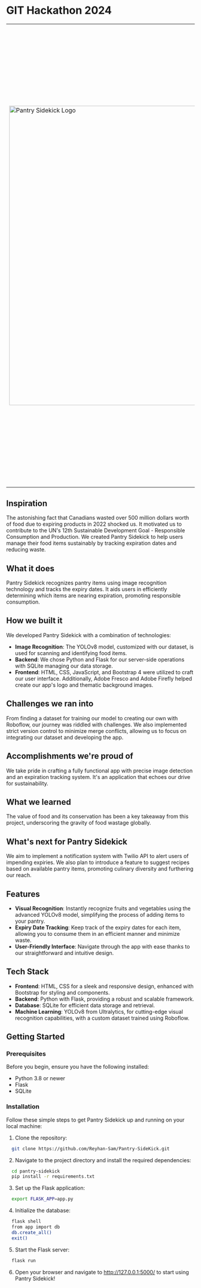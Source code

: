 # GIT Hackathon 2024

<table>
  <tr>
    <td><img src=""C:\Users\arora\Downloads\PANTRY_SIDEKICK_LOGO.jpg" alt="Pantry Sidekick Logo" width="800"/></td>
    <td>
      <h2>Pantry Sidekick</h2>
      Welcome to Pantry Sidekick, your ultimate pantry management web application. Designed to streamline the way you manage fruits and vegetables in your home, Pantry Sidekick leverages cutting-edge technology to deliver a seamless and intuitive user experience. Our application utilizes Python, Flask, HTML, and CSS, along with the powerful YOLOv8 model from Ultralytics and a custom dataset trained using Roboflow for accurate visual recognition of your pantry items. With Pantry Sidekick, managing your pantry has never been easier and more sustainable!
    </td>
  </tr>
</table>

## Inspiration
The astonishing fact that Canadians wasted over 500 million dollars worth of food due to expiring products in 2022 shocked us. It motivated us to contribute to the UN's 12th Sustainable Development Goal - Responsible Consumption and Production. We created Pantry Sidekick to help users manage their food items sustainably by tracking expiration dates and reducing waste.

## What it does
Pantry Sidekick recognizes pantry items using image recognition technology and tracks the expiry dates. It aids users in efficiently determining which items are nearing expiration, promoting responsible consumption.

## How we built it
We developed Pantry Sidekick with a combination of technologies:

- **Image Recognition**: The YOLOv8 model, customized with our dataset, is used for scanning and identifying food items.
- **Backend**: We chose Python and Flask for our server-side operations with SQLite managing our data storage.
- **Frontend**: HTML, CSS, JavaScript, and Bootstrap 4 were utilized to craft our user interface. Additionally, Adobe Fresco and Adobe Firefly helped create our app's logo and thematic background images.

## Challenges we ran into
From finding a dataset for training our model to creating our own with Roboflow, our journey was riddled with challenges. We also implemented strict version control to minimize merge conflicts, allowing us to focus on integrating our dataset and developing the app.

## Accomplishments we're proud of
We take pride in crafting a fully functional app with precise image detection and an expiration tracking system. It's an application that echoes our drive for sustainability.

## What we learned
The value of food and its conservation has been a key takeaway from this project, underscoring the gravity of food wastage globally.

## What's next for Pantry Sidekick
We aim to implement a notification system with Twilio API to alert users of impending expiries. We also plan to introduce a feature to suggest recipes based on available pantry items, promoting culinary diversity and furthering our reach.

## Features

- **Visual Recognition**: Instantly recognize fruits and vegetables using the advanced YOLOv8 model, simplifying the process of adding items to your pantry.
- **Expiry Date Tracking**: Keep track of the expiry dates for each item, allowing you to consume them in an efficient manner and minimize waste.
- **User-Friendly Interface**: Navigate through the app with ease thanks to our straightforward and intuitive design.

## Tech Stack

- **Frontend**: HTML, CSS for a sleek and responsive design, enhanced with Bootstrap for styling and components.
- **Backend**: Python with Flask, providing a robust and scalable framework.
- **Database**: SQLite for efficient data storage and retrieval.
- **Machine Learning**: YOLOv8 from Ultralytics, for cutting-edge visual recognition capabilities, with a custom dataset trained using Roboflow.

## Getting Started

### Prerequisites

Before you begin, ensure you have the following installed:
- Python 3.8 or newer
- Flask
- SQLite

### Installation

Follow these simple steps to get Pantry Sidekick up and running on your local machine:

1. Clone the repository:
```bash
  git clone https://github.com/Reyhan-Sam/Pantry-SideKick.git
```

2. Navigate to the project directory and install the required dependencies:
```bash
  cd pantry-sidekick
  pip install -r requirements.txt
```

3. Set up the Flask application:
```bash
  export FLASK_APP=app.py
```

4. Initialize the database:
``` bash
  flask shell
  from app import db
  db.create_all()
  exit()
```

5. Start the Flask server:
```bash
  flask run
```

6. Open your browser and navigate to http://127.0.0.1:5000/ to start using Pantry Sidekick!



